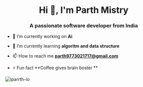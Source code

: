 <h1 align="center">Hi 👋, I'm Parth Mistry</h1>
<h3 align="center">A passionate software developer from India</h3>

- 🔭 I’m currently working on **Ai**

- 🌱 I’m currently learning **algoritm and data structure**

- 📫 How to reach me **parth9773021717@gmail.com**

- ⚡ Fun fact **Coffee gives brain boster **

<p><img align="left" src="https://github-readme-stats.vercel.app/api/top-langs?username=iparrth-io&show_icons=true&locale=en&layout=compact" alt="iparrth-io" /></p>

